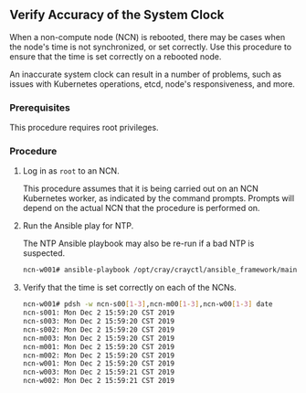## Verify Accuracy of the System Clock

When a non-compute node \(NCN\) is rebooted, there may be cases when the node's time is not synchronized, or set correctly. Use this procedure to ensure that the time is set correctly on a rebooted node.

An inaccurate system clock can result in a number of problems, such as issues with Kubernetes operations, etcd, node's responsiveness, and more.

### Prerequisites

This procedure requires root privileges.

### Procedure

1.  Log in as `root` to an NCN.

    This procedure assumes that it is being carried out on an NCN Kubernetes worker, as indicated by the command prompts. Prompts will depend on the actual NCN that the procedure is performed on.

2.  Run the Ansible play for NTP.

    The NTP Ansible playbook may also be re-run if a bad NTP is suspected.

    ```bash
    ncn-w001# ansible-playbook /opt/cray/crayctl/ansible_framework/main/ntp.yml
    ```

3.  Verify that the time is set correctly on each of the NCNs.

    ```bash
    ncn-w001# pdsh -w ncn-s00[1-3],ncn-m00[1-3],ncn-w00[1-3] date
    ncn-s001: Mon Dec 2 15:59:20 CST 2019
    ncn-s003: Mon Dec 2 15:59:20 CST 2019
    ncn-s002: Mon Dec 2 15:59:20 CST 2019
    ncn-m003: Mon Dec 2 15:59:20 CST 2019
    ncn-m001: Mon Dec 2 15:59:20 CST 2019
    ncn-m002: Mon Dec 2 15:59:20 CST 2019
    ncn-w001: Mon Dec 2 15:59:20 CST 2019
    ncn-w003: Mon Dec 2 15:59:21 CST 2019
    ncn-w002: Mon Dec 2 15:59:21 CST 2019
    ```


